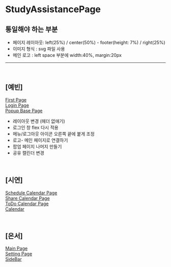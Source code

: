 # StudyAssistancePage

## 통일해야 하는 부분
- 페이지 레이아웃: left(25%) / center(50%) - footer(height: 7%) / right(25%) 
- 이미지 형식 : svg 파일 사용
- 메인 로고 : left space 부분에 width:40%, margin:20px


<hr><br>

## [예빈]
[First Page](https://Ideathon-StudyAssistance.github.io/StudyAssistancePage/ideathon%20front/firstPage.html) <br>
[Login Page](https://Ideathon-StudyAssistance.github.io/StudyAssistancePage/ideathon%20front/loginPage.html) <br>
[Popup Base Page](https://Ideathon-StudyAssistance.github.io/StudyAssistancePage/ideathon%20front/scheduleCalendarPopUp.html) <br>

- 레이아웃 변경 (헤더 없애기)
- 로그인 창 flex 다시 적용
- 메뉴/로그아웃 아이콘 오른쪽 끝에 붙게 조정
- 로고- 메인 페이지로 연결하기
- 팝업 페이지 나머지 만들기
- 공유 캘린더 변경



<br>

## [시연]
[Schedule Calendar Page](https://Ideathon-StudyAssistance.github.io/StudyAssistancePage/%EB%B0%95%EC%8B%9C%EC%97%B0%20%ED%8C%8C%ED%8A%B8/ScheduleCalendar.html) <br>
[Share Calendar Page](https://Ideathon-StudyAssistance.github.io/StudyAssistancePage/%EB%B0%95%EC%8B%9C%EC%97%B0%20%ED%8C%8C%ED%8A%B8/ShareCalendar.html) <br>
[ToDo Calendar Page](https://Ideathon-StudyAssistance.github.io/StudyAssistancePage/%EB%B0%95%EC%8B%9C%EC%97%B0%20%ED%8C%8C%ED%8A%B8/TodoCalendar.html) <br>
[Calendar](https://Ideathon-StudyAssistance.github.io/StudyAssistancePage/%EB%B0%95%EC%8B%9C%EC%97%B0%20%ED%8C%8C%ED%8A%B8/calendar.html) <br>

<br>

## [은서]
[Main Page](https://Ideathon-StudyAssistance.github.io/StudyAssistancePage/mainpage.html) <br>
[Setting Page](https://Ideathon-StudyAssistance.github.io/StudyAssistancePage/setting.html) <br>
[SideBar](https://Ideathon-StudyAssistance.github.io/StudyAssistancePage/sidebar.html) <br>

